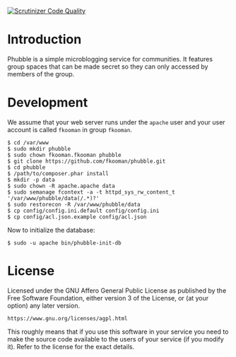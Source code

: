 [![Scrutinizer Code Quality](https://scrutinizer-ci.com/g/fkooman/phubble/badges/quality-score.png?b=master)](https://scrutinizer-ci.com/g/fkooman/phubble/?branch=master)

# Introduction
Phubble is a simple microblogging service for communities. It features group
spaces that can be made secret so they can only accessed by members of the 
group.

# Development
We assume that your web server runs under the `apache` user and your user 
account is called `fkooman` in group `fkooman`.

    $ cd /var/www
    $ sudo mkdir phubble
    $ sudo chown fkooman.fkooman phubble
    $ git clone https://github.com/fkooman/phubble.git
    $ cd phubble
    $ /path/to/composer.phar install
    $ mkdir -p data
    $ sudo chown -R apache.apache data
    $ sudo semanage fcontext -a -t httpd_sys_rw_content_t '/var/www/phubble/data(/.*)?'
    $ sudo restorecon -R /var/www/phubble/data
    $ cp config/config.ini.default config/config.ini
    $ cp config/acl.json.example config/acl.json

Now to initialize the database:

    $ sudo -u apache bin/phubble-init-db

# License
Licensed under the GNU Affero General Public License as published by the Free 
Software Foundation, either version 3 of the License, or (at your option) any 
later version.

    https://www.gnu.org/licenses/agpl.html

This roughly means that if you use this software in your service you need to 
make the source code available to the users of your service (if you modify
it). Refer to the license for the exact details.

